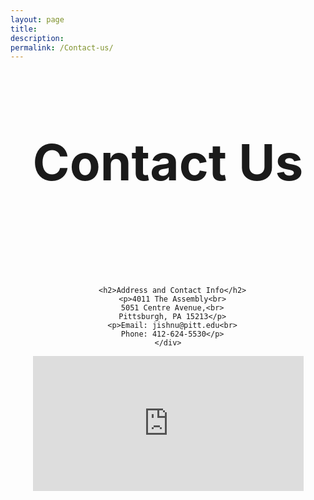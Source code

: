 ```yaml
---
layout: page
title: 
description: 
permalink: /Contact-us/
---
```


<style>
.container {
  max-width: fit-content;
  margin: 0 auto;
}

.page-section-head {
  margin-top: 40px;
  margin-bottom: 60px;
  padding-bottom: 60px;
  border-bottom: 1px solid var(--border-color);
}



  
.page-title {
  font-size: 80px;
  margin-bottom: 16px;
}

.page-description {
  font-size: 18px;
}

.contact-info {
 display: flex;
 flex-wrap: wrap;
 flex-direction: column;
}

.contact-info-item {
  width: 100%;
  align-content: center;
  text-align: center;
  
}

.contact-info-item h2 {
  margin-bottom: 10px;
}

.gallery {
  margin-top: 40px;
  display: flex;
  justify-content: center;
}

.page__info {
  display : none;
}

.google-map {
     padding-bottom: 50%;
     position: relative;
}

.google-map iframe {
     height: 100%;
     width: 100%;
     left: 0;
     top: 0;
     position: absolute;
}

  
.gallery img {
  max-width: 100%;
  height: auto;
}
</style>

<div class="container">
  <div class="page-section-head">
    <h1 class="page-title">Contact Us</h1>
  </div>

  <div class="contact-info">
    <div class="contact-info-item">
        
      <h2>Address and Contact Info</h2>
      <p>4011 The Assembly<br>
      5051 Centre Avenue,<br>
      Pittsburgh, PA 15213</p>
      <p>Email: jishnu@pitt.edu<br>
      Phone: 412-624-5530</p>
    </div>
  <div class="google-map">
     <iframe src="https://www.google.com/maps/embed?pb=!1m18!1m12!1m3!1d3035.9222785433276!2d-79.94718492394952!3d40.454857153317924!2m3!1f0!2f0!3f0!3m2!1i1024!2i768!4f13.1!3m3!1m2!1s0x8834f34f6212ade3%3A0x18f7f9a7b1d0f338!2sThe%20Assembly!5e0!3m2!1sen!2sus!4v1714092409211!5m2!1sen!2sus" width="600" height="450" style="border:0;" allowfullscreen="" loading="lazy" referrerpolicy="no-referrer-when-downgrade"></iframe>
  </div>
</div>
</div>
